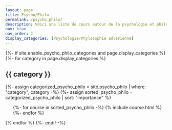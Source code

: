```yaml
---
layout: page
title: Psycho/Philo
permalink: /psycho_philo/
description: Voici une liste de cours autour de la psychologie et philosophie !
nav: true
nav_order: 2
display_categories: [Psychologie/Phylosophie adlérienne]
---
```


<!-- pages/psycho_philo.md -->
<div class="course">
{%- if site.enable_psycho_philo_categories and page.display_categories %}
  <!-- Display categorized psycho_philo -->
  {%- for category in page.display_categories %}
  <h2 class="category">{{ category }}</h2>
  {%- assign categorized_psycho_philo = site.psycho_philo | where: "category", category -%}
  {%- assign sorted_psycho_philo = categorized_psycho_philo | sort: "importance" %}
  <!-- Generate cards for each project -->
  <div class="course">
    <ul class="ul-course">
      {%- for course in sorted_psycho_philo -%}
        {% include course.html %}
      {%- endfor %}
    </ul>
  </div>
  {% endfor %}
{%- endif -%}
</div>
